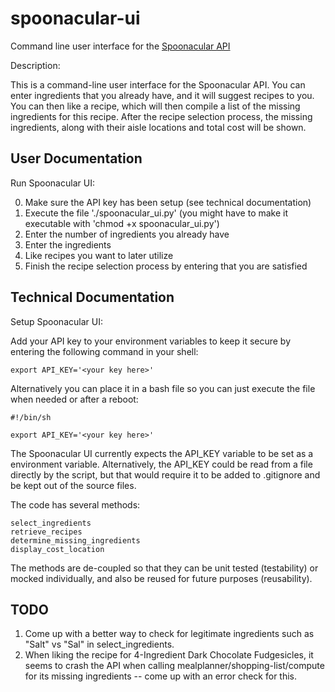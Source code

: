 # spoonacular-ui
Command line user interface for the [Spoonacular API](https://spoonacular.com/food-api/)

Description:

This is a command-line user interface for the Spoonacular API. You can enter ingredients that you already have, 
and it will suggest recipes to you. You can then like a recipe, which will then compile a list of the missing ingredients for this recipe. After the recipe selection process, the missing ingredients, along with their aisle locations and total cost will be shown.

## User Documentation

Run Spoonacular UI:

0. Make sure the API key has been setup (see technical documentation) 
1. Execute the file './spoonacular_ui.py' (you might have to make it executable with 'chmod +x spoonacular_ui.py')
2. Enter the number of ingredients you already have
3. Enter the ingredients 
4. Like recipes you want to later utilize 
5. Finish the recipe selection process by entering that you are satisfied

## Technical Documentation

Setup Spoonacular UI:

Add your API key to your environment variables to keep it secure by entering the following command in your shell:
```
export API_KEY='<your key here>'
```
Alternatively you can place it in a bash file so you can just execute the file when needed or after a reboot:
```
#!/bin/sh

export API_KEY='<your key here>'
```
The Spoonacular UI currently expects the API_KEY variable to be set as a environment variable. Alternatively, the API_KEY could be read from a file directly by the script, but that would require it to be added to .gitignore and be kept out of the source files.

The code has several methods:
```
select_ingredients
retrieve_recipes
determine_missing_ingredients
display_cost_location
```
The methods are de-coupled so that they can be unit tested (testability) or mocked individually, and also be reused for future purposes (reusability).

## TODO

1. Come up with a better way to check for legitimate ingredients such as "Salt" vs "Sal" in select_ingredients.
2. When liking the recipe for 4-Ingredient Dark Chocolate Fudgesicles, it seems to crash the API when calling mealplanner/shopping-list/compute for its missing ingredients -- come up with an error check for this.
